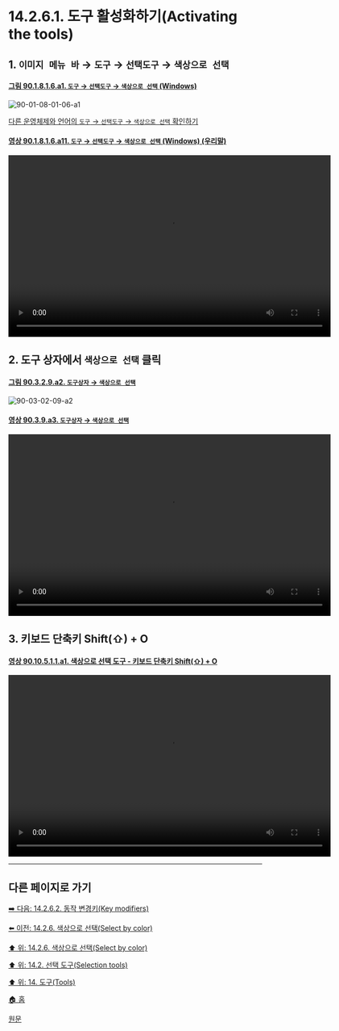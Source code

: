 # 14.2.6.1. 도구 활성화하기(Activating the tools)

## 1. `이미지 메뉴 바` → `도구` → `선택도구` → `색상으로 선택`

<a id="90-01-08-01-06-a1"></a>

#### [그림 90.1.8.1.6.a1. `도구` → `선택도구` → `색상으로 선택` (Windows)](./90-01-08-01-06-by_color_select.md#90-01-08-01-06-a1)
![90-01-08-01-06-a1](https://github.com/wonder13662/gimp/assets/15767104/54f24a46-c05e-4560-8f2c-97d9ca21b0d0)

[다른 운영체제와 언어의 `도구` → `선택도구` → `색상으로 선택` 확인하기](./90-01-08-01-06-by_color_select.md#90-01-08-01-06-a2)

<a id="90-01-08-01-06-a11"></a>

#### [영상 90.1.8.1.6.a11. `도구` → `선택도구` → `색상으로 선택` (Windows) (우리말)](./90-01-08-01-06-by_color_select.md#90-01-08-01-06-a11)
<video controls="controls" width="640" height="360" src="https://github.com/wonder13662/gimp/assets/15767104/68f7a520-e0ee-4783-b3ad-98463c761e87"></video>

## 2. 도구 상자에서 `색상으로 선택` 클릭

<a id="90-03-02-09-a2"></a>

#### [그림 90.3.2.9.a2. `도구상자` → `색상으로 선택`](./90-03-02-09-select_by_color.md#90-03-02-09-a2)
![90-03-02-09-a2](https://github.com/wonder13662/gimp/assets/15767104/9e8e22db-18f5-4690-ac6f-b49d1975a32e)

<a id="90-03-02-09-a3"></a>

#### [영상 90.3.9.a3. `도구상자` → `색상으로 선택`](./90-03-02-09-select_by_color.md#90-03-02-09-a3)
<video controls="controls" width="640" height="360" src="https://github.com/wonder13662/gimp/assets/15767104/97b3f37d-f83a-4c3c-a193-f70cdd8f3ee1"></video>

## 3. 키보드 단축키 Shift(⇧) + O

<a id="90-10-05-01-01-a1"></a>

#### [영상 90.10.5.1.1.a1. 색상으로 선택 도구 - 키보드 단축키 Shift(⇧) + O](./90-10-05-01-01-shift_o.md#90-10-05-01-01-a1)
<video controls="controls" width="640" height="360" src="https://github.com/wonder13662/gimp/assets/15767104/9e22bed6-f96c-42ce-9f80-72f13957a790"></video>

***

## 다른 페이지로 가기

[➡️ 다음: 14.2.6.2. 동작 변경키(Key modifiers)](./14-02-06-02-key_modifiers.md)

[⬅️ 이전: 14.2.6. 색상으로 선택(Select by color)](./14-02-06-00-select-by-color.md)

[⬆️ 위: 14.2.6. 색상으로 선택(Select by color)](./14-02-06-00-select-by-color.md)

[⬆️ 위: 14.2. 선택 도구(Selection tools)](./14-02-00-selection-tools.md)

[⬆️ 위: 14. 도구(Tools)](./14-00-tools.md)

[🏠 홈](./00-home.md)

[원문](https://docs.gimp.org/2.10/ko/gimp-tool-by-color-select.html#idm11354)